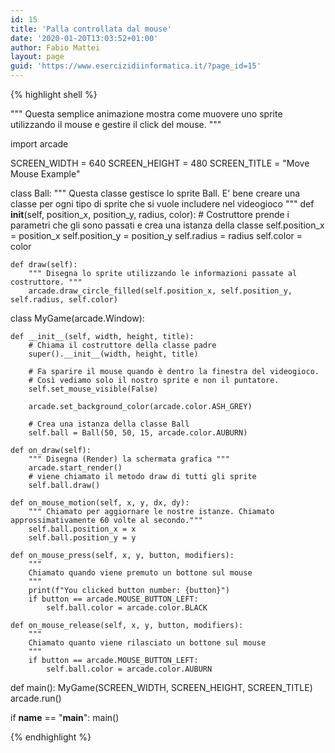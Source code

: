 ```yaml
---
id: 15
title: 'Palla controllata dal mouse'
date: '2020-01-20T13:03:52+01:00'
author: Fabio Mattei
layout: page
guid: 'https://www.esercizidiinformatica.it/?page_id=15'
---
```


{% highlight shell %}

"""
Questa semplice animazione mostra come muovere uno sprite utilizzando il mouse e gestire il click del mouse.
"""

import arcade

SCREEN_WIDTH = 640
SCREEN_HEIGHT = 480
SCREEN_TITLE = "Move Mouse Example"



class Ball:
    """
    Questa classe gestisce lo sprite Ball.
    E' bene creare una classe per ogni tipo di sprite che si vuole includere nel videogioco
    """
    def __init__(self, position_x, position_y, radius, color):
        # Costruttore prende i parametri che gli sono passati e crea una istanza della classe
        self.position_x = position_x
        self.position_y = position_y
        self.radius = radius
        self.color = color

    def draw(self):
        """ Disegna lo sprite utilizzando le informazioni passate al costruttore. """
        arcade.draw_circle_filled(self.position_x, self.position_y, self.radius, self.color)


class MyGame(arcade.Window):

    def __init__(self, width, height, title):
        # Chiama il costruttore della classe padre
        super().__init__(width, height, title)

        # Fa sparire il mouse quando è dentro la finestra del videogioco.
        # Così vediamo solo il nostro sprite e non il puntatore.
        self.set_mouse_visible(False)

        arcade.set_background_color(arcade.color.ASH_GREY)

        # Crea una istanza della classe Ball
        self.ball = Ball(50, 50, 15, arcade.color.AUBURN)

    def on_draw(self):
        """ Disegna (Render) la schermata grafica """
        arcade.start_render()
        # viene chiamato il metodo draw di tutti gli sprite
        self.ball.draw()

    def on_mouse_motion(self, x, y, dx, dy):
        """ Chiamato per aggiornare le nostre istanze. Chiamato approssimativamente 60 volte al secondo."""
        self.ball.position_x = x
        self.ball.position_y = y

    def on_mouse_press(self, x, y, button, modifiers):
        """
        Chiamato quando viene premuto un bottone sul mouse
        """
        print(f"You clicked button number: {button}")
        if button == arcade.MOUSE_BUTTON_LEFT:
            self.ball.color = arcade.color.BLACK

    def on_mouse_release(self, x, y, button, modifiers):
        """
        Chiamato quanto viene rilasciato un bottone sul mouse
        """
        if button == arcade.MOUSE_BUTTON_LEFT:
            self.ball.color = arcade.color.AUBURN


def main():
    MyGame(SCREEN_WIDTH, SCREEN_HEIGHT, SCREEN_TITLE)
    arcade.run()


if __name__ == "__main__":
    main()
    
    
{% endhighlight %}